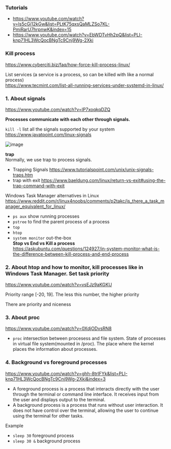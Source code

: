 ### Tutorials
- https://www.youtube.com/watch?v=ls5cGi12kGw&list=PLtK75qxsQaMLZSo7KL-PmiRarU7hrpnwK&index=15
- https://www.youtube.com/watch?v=EbWDTvHh2pQ&list=PLI-knp71HL3WcQocBNgTc9Cnj9Wg-2Xki

### Kill process

https://www.cyberciti.biz/faq/how-force-kill-process-linux/

List services (a service is a process, so can be killed with like a normal process)\
https://www.tecmint.com/list-all-running-services-under-systemd-in-linux/

### 1. About signals
https://www.youtube.com/watch?v=lP7xoqkqDZQ

__Processes communicate with each other through signals.__

`kill -l` list all the signals supported by your system\
https://www.javatpoint.com/linux-signals

![image](https://github.com/user-attachments/assets/72917cc7-0a6c-4433-90bf-9e797f6e5052)

__trap__\
Normally, we use trap to process signals.
- Trapping Signals https://www.tutorialspoint.com/unix/unix-signals-traps.htm
- trap with exit  https://www.baeldung.com/linux/return-vs-exit#using-the-trap-command-with-exit

Windows Task Manager alternatives in Linux\
https://www.reddit.com/r/linux4noobs/comments/p2takc/is_there_a_task_manager_equivalent_for_linux/

- `ps aux` show running processes
- `pstree` to find the parent process of a process
- `top`
- `htop`
- `system monitor` out-the-box\
  __Stop vs End vs Kill a process__\
  https://askubuntu.com/questions/124927/in-system-monitor-what-is-the-difference-between-kill-process-and-end-process

### 2. About htop and how to __monitor__, kill processes like in Windows Task Manager. Set task priority
https://www.youtube.com/watch?v=vsEJz9aKGKU

Priority range [-20, 19]. The less this number, the higher priority

There are priority and niceness

### 3. About proc
https://www.youtube.com/watch?v=0XdjODvsRN8

- `proc` intersection between procesess and file system. State of processes in virtual file system(mounted in /proc). The place where the kernel places the information about processes.

### 4. Background vs foreground processes
https://www.youtube.com/watch?v=ghh-8trIFYk&list=PLI-knp71HL3WcQocBNgTc9Cnj9Wg-2Xki&index=3

- A foreground process is a process that interacts directly with the user through the terminal or command line interface. It receives input from the user and displays output to the terminal.
- A background process is a process that runs without user interaction. It does not have control over the terminal, allowing the user to continue using the terminal for other tasks.

Example
- `sleep 30` foreground process
- `sleep 30 &` background process
